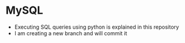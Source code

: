 # MySQL
- Executing SQL queries using python is explained in this repository
- I am creating a new branch and will commit it
